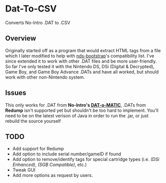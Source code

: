 # Dat-To-CSV
 Converts No-Intro .DAT to .CSV
## Overview
Originally started off as a program that would extract HTML tags from a file which I later modified to help with [nds-bootstrap](https://github.com/ahezard/nds-bootstrap)'s compatibility list.  I've since extended it to work with other .DAT files and be more user-friendly.  So far I've only tested it with the Nintendo DS, DSi (Digital & Decrypted), Game Boy, and Game Boy Advance .DATs and have all worked, but should work with other non-Nintendo system.
## Issues
This only works for .DAT from **No-Intro's [DAT-o-MATIC](https://datomatic.no-intro.org/)**, .DATs from **Redump** isn't supported yet but shouldn't be too hard to implement.  You'll need to be on the latest verison of Java in order to run the .jar, or just rebuild the source yourself  
## TODO
* Add support for Redump
* Add option to include serial number/gameID if found
* Add option to remove/identify tags for special cartridge types (i.e. *(DSi Enhanced)*, *(SGB Compatible)*, etc.)
* Tweak GUI
* Add more options as request by users.
